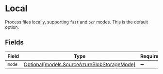 # Local

Process files locally, supporting `fast` and `ocr` modes. This is the default option.


## Fields

| Field                                                                                  | Type                                                                                   | Required                                                                               | Description                                                                            |
| -------------------------------------------------------------------------------------- | -------------------------------------------------------------------------------------- | -------------------------------------------------------------------------------------- | -------------------------------------------------------------------------------------- |
| `mode`                                                                                 | [Optional[models.SourceAzureBlobStorageMode]](../models/sourceazureblobstoragemode.md) | :heavy_minus_sign:                                                                     | N/A                                                                                    |